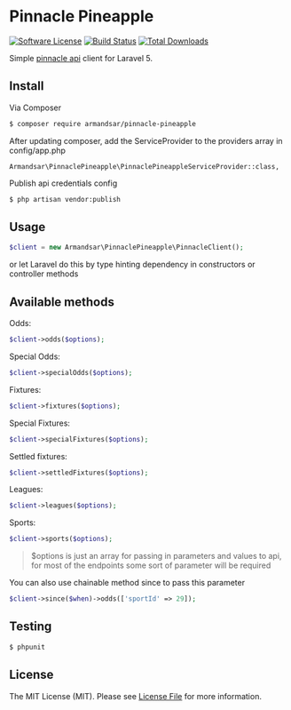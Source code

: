 # Pinnacle Pineapple

[![Software License](https://img.shields.io/badge/license-MIT-brightgreen.svg?style=flat-square)](LICENSE.md)
[![Build Status](https://img.shields.io/travis/armandsar/pinnacle-pineapple/master.svg?style=flat-square)](https://travis-ci.org/armandsar/pinnacle-pineapple)
[![Total Downloads](https://img.shields.io/packagist/dt/armandsar/pinnacle-pineapple.svg?style=flat-square)](https://packagist.org/packages/armandsar/pinnacle-pineapple)

Simple [pinnacle api](http://www.pinnaclesports.com/en/api/manual) client for Laravel 5.

## Install

Via Composer

``` bash
$ composer require armandsar/pinnacle-pineapple
```

After updating composer, add the ServiceProvider to the providers array in config/app.php

```
Armandsar\PinnaclePineapple\PinnaclePineappleServiceProvider::class,
```

Publish api credentials config

``` bash
$ php artisan vendor:publish
```

## Usage

``` php
$client = new Armandsar\PinnaclePineapple\PinnacleClient();
```

or let Laravel do this by type hinting dependency in constructors or controller methods

## Available methods

Odds:
``` php
$client->odds($options);
```

Special Odds:
``` php
$client->specialOdds($options);
```

Fixtures:
``` php
$client->fixtures($options);
```

Special Fixtures:
``` php
$client->specialFixtures($options);
```

Settled fixtures:
``` php
$client->settledFixtures($options);
```

Leagues:
``` php
$client->leagues($options);
```

Sports:
``` php
$client->sports($options);
```

> $options is just an array for passing in parameters and values to api, for most of the endpoints some sort of parameter will be required

You can also use chainable method since to pass this parameter

``` php
$client->since($when)->odds(['sportId' => 29]);
```

## Testing

``` bash
$ phpunit
```

## License

The MIT License (MIT). Please see [License File](LICENSE.md) for more information.
